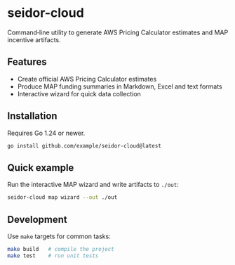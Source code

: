# seidor-cloud

Command‑line utility to generate AWS Pricing Calculator estimates and MAP incentive artifacts.

## Features

- Create official AWS Pricing Calculator estimates
- Produce MAP funding summaries in Markdown, Excel and text formats
- Interactive wizard for quick data collection

## Installation

Requires Go 1.24 or newer.

```bash
go install github.com/example/seidor-cloud@latest
```

## Quick example

Run the interactive MAP wizard and write artifacts to `./out`:

```bash
seidor-cloud map wizard --out ./out
```

## Development

Use `make` targets for common tasks:

```bash
make build   # compile the project
make test    # run unit tests
```

